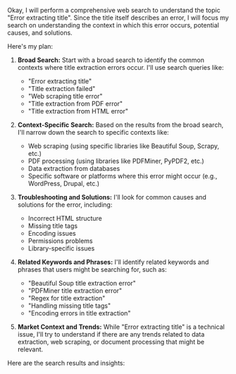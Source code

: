 Okay, I will perform a comprehensive web search to understand the topic "Error extracting title". Since the title itself describes an error, I will focus my search on understanding the context in which this error occurs, potential causes, and solutions.

Here's my plan:

1.  **Broad Search:** Start with a broad search to identify the common contexts where title extraction errors occur. I'll use search queries like:
    *   "Error extracting title"
    *   "Title extraction failed"
    *   "Web scraping title error"
    *   "Title extraction from PDF error"
    *   "Title extraction from HTML error"

2.  **Context-Specific Search:** Based on the results from the broad search, I'll narrow down the search to specific contexts like:
    *   Web scraping (using specific libraries like Beautiful Soup, Scrapy, etc.)
    *   PDF processing (using libraries like PDFMiner, PyPDF2, etc.)
    *   Data extraction from databases
    *   Specific software or platforms where this error might occur (e.g., WordPress, Drupal, etc.)

3.  **Troubleshooting and Solutions:** I'll look for common causes and solutions for the error, including:
    *   Incorrect HTML structure
    *   Missing title tags
    *   Encoding issues
    *   Permissions problems
    *   Library-specific issues

4.  **Related Keywords and Phrases:** I'll identify related keywords and phrases that users might be searching for, such as:
    *   "Beautiful Soup title extraction error"
    *   "PDFMiner title extraction error"
    *   "Regex for title extraction"
    *   "Handling missing title tags"
    *   "Encoding errors in title extraction"

5.  **Market Context and Trends:** While "Error extracting title" is a technical issue, I'll try to understand if there are any trends related to data extraction, web scraping, or document processing that might be relevant.

Here are the search results and insights: